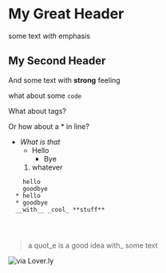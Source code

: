 # My Great Header

some text _with_ emphasis


## My Second Header

And some text with __strong__ feeling

what about some `code`

What about <html> tags?

Or how about a * in line?

* _What is that_
    * Hello
        * Bye
    1. whatever


```
    hello
    goodbye
  * hello
  * goodbye
  __with__ _cool_ **stuff**
  
  
  
```

> a quot_e
> is a good idea
> with_ some text


![via Lover.ly](https://ad0cc98d3d240353f5a3-8cfa5c8a08325a170474542494e31076.ssl.cf2.rackcdn.com/wp-content/uploads/2015/03/table_set2%20%281%29.jpg)

